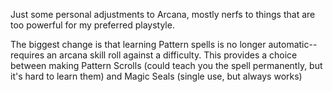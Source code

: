 Just some personal adjustments to Arcana, mostly nerfs to things that are too powerful for my preferred playstyle.

The biggest change is that learning Pattern spells is no longer automatic--requires an arcana skill roll against a difficulty. This provides a choice between making Pattern Scrolls (could teach you the spell permanently, but it's hard to learn them) and Magic Seals (single use, but always works)